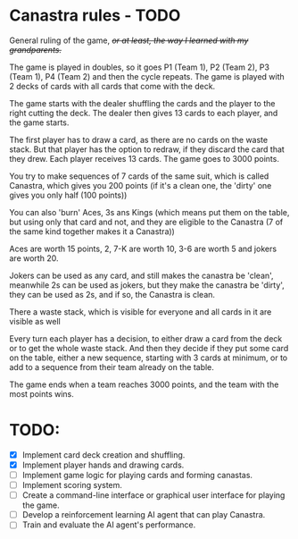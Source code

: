 # Canastra rules - TODO

General ruling of the game, _~~or at least, the way I learned with my grandparents.~~_

The game is played in doubles, so it goes P1 (Team 1), P2 (Team 2), P3 (Team 1), P4 (Team 2) and then the cycle repeats. The game is played with 2 decks of cards with all cards that come with the deck.

The game starts with the dealer shuffling the cards and the player to the right cutting the deck. The dealer then gives 13 cards to each player, and the game starts.

The first player has to draw a card, as there are no cards on the waste stack. But that player has the option to redraw, if they discard the card that they drew.
Each player receives 13 cards. The game goes to 3000 points.

You try to make sequences of 7 cards of the same suit, which is called Canastra, which gives you 200 points (if it's a clean one, the 'dirty' one gives you only half (100 points))

You can also 'burn' Aces, 3s ans Kings (which means put them on the table, but using only that card and not, and they are eligible to the Canastra (7 of the same kind together makes it a Canastra))

Aces are worth 15 points, 2, 7-K are worth 10, 3-6 are worth 5 and jokers are worth 20. 

Jokers can be used as any card, and still makes the canastra be 'clean', meanwhile 2s can be used as jokers, but they make the canastra be 'dirty', they can be used as 2s, and if so, the Canastra is clean.

There a waste stack, which is visible for everyone and all cards in it are visible as well

Every turn each player has a decision, to either draw a card from the deck or to get the whole waste stack. And then they decide if they put some card on the table, either a new sequence, starting with 3 cards at minimum, or to add to a sequence from their team already on the table.

The game ends when a team reaches 3000 points, and the team with the most points wins.

# TODO:

- [x] Implement card deck creation and shuffling.
- [x] Implement player hands and drawing cards.
- [ ] Implement game logic for playing cards and forming canastas.
- [ ] Implement scoring system.
- [ ] Create a command-line interface or graphical user interface for playing the game.
- [ ] Develop a reinforcement learning AI agent that can play Canastra.
- [ ] Train and evaluate the AI agent's performance.

